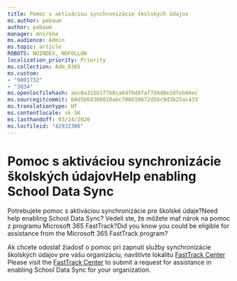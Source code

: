 ```yaml
---
title: Pomoc s aktiváciou synchronizácie školských údajov
ms.author: pebaum
author: pebaum
manager: mnirkhe
ms.audience: Admin
ms.topic: article
ROBOTS: NOINDEX, NOFOLLOW
localization_priority: Priority
ms.collection: Adm_O365
ms.custom:
- "9001732"
- "3834"
ms.openlocfilehash: aec0a315b1f768ca64fbd8faf7d8d8e10feb66ec
ms.sourcegitcommit: b0d5b68366028abcf08610672d5bc9d3b25ac433
ms.translationtype: HT
ms.contentlocale: sk-SK
ms.lasthandoff: 03/24/2020
ms.locfileid: "42932306"
---
```

# <a name="help-enabling-school-data-sync"></a><span data-ttu-id="78e9d-102">Pomoc s aktiváciou synchronizácie školských údajov</span><span class="sxs-lookup"><span data-stu-id="78e9d-102">Help enabling School Data Sync</span></span>

<span data-ttu-id="78e9d-103">Potrebujete pomoc s aktiváciou synchronizácie pre školské údaje?</span><span class="sxs-lookup"><span data-stu-id="78e9d-103">Need help enabling School Data Sync?</span></span> <span data-ttu-id="78e9d-104">Vedeli ste, že môžete mať nárok na pomoc z programu Microsoft 365 FastTrack?</span><span class="sxs-lookup"><span data-stu-id="78e9d-104">Did you know you could be eligible for assistance from the Microsoft 365 FastTrack program?</span></span>

<span data-ttu-id="78e9d-105">Ak chcete odoslať žiadosť o pomoc pri zapnutí služby synchronizácie školských údajov pre vašu organizáciu, navštívte lokalitu [FastTrack Center](https://www.microsoft.com/fasttrack) </span><span class="sxs-lookup"><span data-stu-id="78e9d-105">Please visit the [FastTrack Center](https://www.microsoft.com/fasttrack) to submit a request for assistance in enabling School Data Sync for your organization.</span></span>
